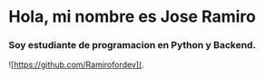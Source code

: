 # Hola, mi nombre es Jose Ramiro

### Soy estudiante de programacion en Python y Backend.

![https://github.com/Ramirofordev](.

